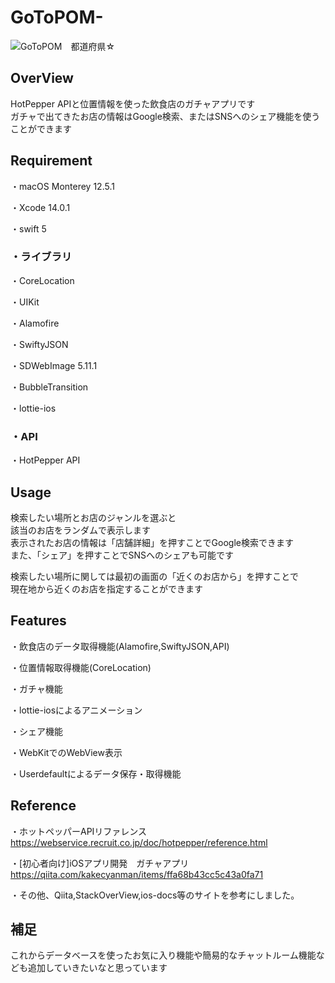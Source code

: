 # GoToPOM-

![GoToPOM　都道府県☆](https://user-images.githubusercontent.com/82147921/196339010-7c5c0e1e-4516-43e4-9d0a-0d8b3879c5c2.gif)


## OverView

HotPepper APIと位置情報を使った飲食店のガチャアプリです  
ガチャで出てきたお店の情報はGoogle検索、またはSNSへのシェア機能を使うことができます

## Requirement

・macOS Monterey 12.5.1

・Xcode 14.0.1

・swift 5

### ・ライブラリ

・CoreLocation

・UIKit

・Alamofire

・SwiftyJSON

・SDWebImage 5.11.1

・BubbleTransition

・lottie-ios

### ・API

・HotPepper API

## Usage

検索したい場所とお店のジャンルを選ぶと  
該当のお店をランダムで表示します  
表示されたお店の情報は「店舗詳細」を押すことでGoogle検索できます  
また、「シェア」を押すことでSNSへのシェアも可能です  

検索したい場所に関しては最初の画面の「近くのお店から」を押すことで  
現在地から近くのお店を指定することができます

## Features

・飲食店のデータ取得機能(Alamofire,SwiftyJSON,API)

・位置情報取得機能(CoreLocation)

・ガチャ機能

・lottie-iosによるアニメーション

・シェア機能

・WebKitでのWebView表示

・Userdefaultによるデータ保存・取得機能

## Reference

・ホットペッパーAPIリファレンス  
https://webservice.recruit.co.jp/doc/hotpepper/reference.html

・[初心者向け]iOSアプリ開発　ガチャアプリ  
https://qiita.com/kakecyanman/items/ffa68b43cc5c43a0fa71

・その他、Qiita,StackOverView,ios-docs等のサイトを参考にしました。

## 補足

これからデータベースを使ったお気に入り機能や簡易的なチャットルーム機能なども追加していきたいなと思っています



